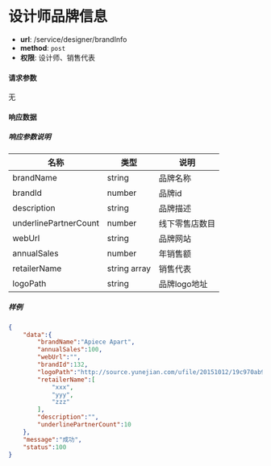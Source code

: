 设计师品牌信息
=======

- **url**: /service/designer/brandInfo
- **method**: `post`
- **权限**: 设计师、销售代表

#### 请求参数

无

#### 响应数据

##### 响应参数说明

|          名称         |     类型     |      说明      |
|-----------------------|--------------|----------------|
| brandName             | string       | 品牌名称       |
| brandId               | number       | 品牌id         |
| description           | string       | 品牌描述       |
| underlinePartnerCount | number       | 线下零售店数目 |
| webUrl                | string       | 品牌网站       |
| annualSales           | number       | 年销售额       |
| retailerName          | string array | 销售代表       |
| logoPath              | string       | 品牌logo地址   |

##### 样例

```json
{
    "data":{
        "brandName":"Apiece Apart",
        "annualSales":100,
        "webUrl":"",
        "brandId":132,
        "logoPath":"http://source.yunejian.com/ufile/20151012/19c970ab95d44600a2f4bb8407f5107d",
        "retailerName":[
            "xxx",
            "yyy",
            "zzz"
        ],
        "description":"",
        "underlinePartnerCount":10
    },
    "message":"成功",
    "status":100
}
```